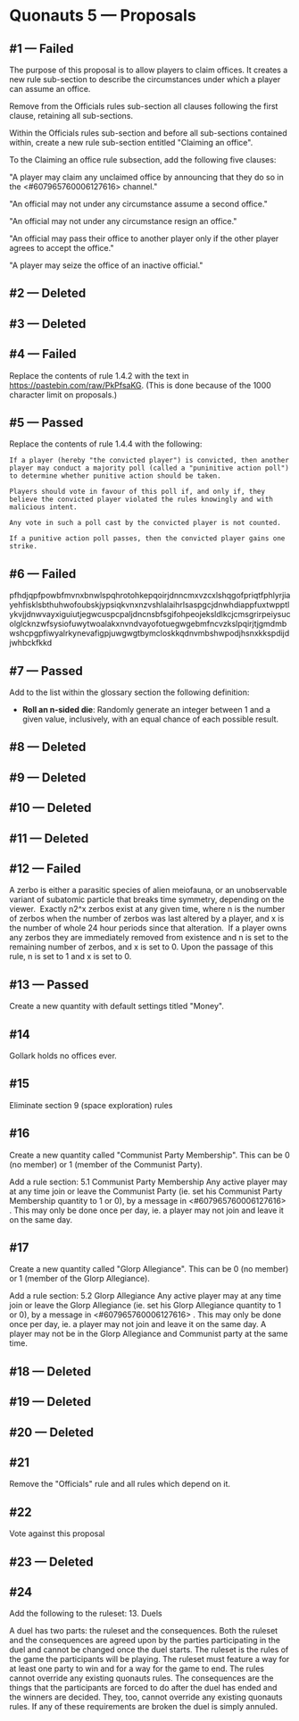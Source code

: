 # Quonauts 5 — Proposals

<a name='1'/>

## #1 — Failed

The purpose of this proposal is to allow players to claim offices. It creates a new rule sub-section to describe the circumstances under which a player can assume an office.

Remove from the Officials rules sub-section all clauses following the first clause, retaining all sub-sections.

Within the Officials rules sub-section and before all sub-sections contained within, create a new rule sub-section entitled "Claiming an office".

To the Claiming an office rule subsection, add the following five clauses:

"A player may claim any unclaimed office by announcing that they do so in the <#607965760006127616> channel."

"An official may not under any circumstance assume a second office."

"An official may not under any circumstance resign an office."

"An official may pass their office to another player only if the other player agrees to accept the office."

"A player may seize the office of an inactive official."

<a name='2'/>

## #2 — Deleted

<a name='3'/>

## #3 — Deleted

<a name='4'/>

## #4 — Failed

Replace the contents of rule 1.4.2 with the text in https://pastebin.com/raw/PkPfsaKG. (This is done because of the 1000 character limit on proposals.)

<a name='5'/>

## #5 — Passed

Replace the contents of rule 1.4.4 with the following:
```
If a player (hereby "the convicted player") is convicted, then another player may conduct a majority poll (called a "puninitive action poll") to determine whether punitive action should be taken.

Players should vote in favour of this poll if, and only if, they believe the convicted player violated the rules knowingly and with malicious intent.

Any vote in such a poll cast by the convicted player is not counted.

If a punitive action poll passes, then the convicted player gains one strike.
```

<a name='6'/>

## #6 — Failed

pfhdjqpfpowbfmvnxbnwlspqhrotohkepqoirjdnncmxvzcxlshqgofpriqtfphlyrjiayehfisklsbthuhwofoubskjypsiqkvnxnzvshlalaihrlsaspgcjdnwhdiappfuxtwpptlykvjjdnwvayxiguiutjegwcuspcpaljdncnsbfsgifohpeojeksldlkcjcmsgrirpeiysucolglcknzwfsysiofuwytwoalakxnvndvayofotuegwgebmfncvzkslpqirjtjgmdmbwshcpgpfiwyalrkynevafigpjuwgwgtbymcloskkqdnvmbshwpodjhsnxkkspdijdjwhbckfkkd

<a name='7'/>

## #7 — Passed

Add to the list within the glossary section the following definition:

* **Roll an n-sided die**: Randomly generate an integer between 1 and a given value, inclusively, with an equal chance of each possible result.

<a name='8'/>

## #8 — Deleted

<a name='9'/>

## #9 — Deleted

<a name='10'/>

## #10 — Deleted

<a name='11'/>

## #11 — Deleted

<a name='12'/>

## #12 — Failed

A zerbo is either a parasitic species of alien meiofauna, or an unobservable variant of subatomic particle that breaks time symmetry, depending on the viewer.  Exactly n2^x zerbos exist at any given time, where n is the number of zerbos when the number of zerbos was last altered by a player, and x is the number of whole 24 hour periods since that alteration.  If a player owns any zerbos they are immediately removed from existence and n is set to the remaining number of zerbos, and x is set to 0. Upon the passage of this rule, n is set to 1 and x is set to 0.

<a name='13'/>

## #13 — Passed

Create a new quantity with default settings titled "Money".

<a name='14'/>

## #14

Gollark holds no offices ever.

<a name='15'/>

## #15

Eliminate section 9 (space exploration) rules

<a name='16'/>

## #16

Create a new quantity called "Communist Party Membership". This can be 0 (no member) or 1 (member of the Communist Party).

Add a rule section:
5.1 Communist Party Membership
Any active player may at any time join or leave the Communist Party (ie. set his Communist Party Membership quantity to 1 or 0), by a message in <#607965760006127616> . This may only be done once per day, ie. a player may not join and leave it on the same day.

<a name='17'/>

## #17

Create a new quantity called "Glorp Allegiance". This can be 0 (no member) or 1 (member of the Glorp Allegiance).

Add a rule section:
5.2 Glorp Allegiance
Any active player may at any time join or leave the Glorp Allegiance (ie. set his Glorp Allegiance quantity to 1 or 0), by a message in <#607965760006127616> . This may only be done once per day, ie. a player may not join and leave it on the same day.  A player may not be in the Glorp Allegiance and Communist party at the same time.

<a name='18'/>

## #18 — Deleted

<a name='19'/>

## #19 — Deleted

<a name='20'/>

## #20 — Deleted

<a name='21'/>

## #21

Remove the "Officials" rule and all rules which depend on it.

<a name='22'/>

## #22

Vote against this proposal

<a name='23'/>

## #23 — Deleted

<a name='24'/>

## #24

Add the following to the ruleset:
13. Duels

A duel has two parts: the ruleset and the consequences. Both the ruleset and the consequences are agreed upon by the parties participating in the duel and cannot be changed once the duel starts. The ruleset is the rules of the game the participants will be playing. The ruleset must feature a way for at least one party to win and for a way for the game to end. The rules cannot override any existing quonauts rules. The consequences are the things that the participants are forced to do after the duel has ended and the winners are decided. They, too, cannot override any existing quonauts rules. If any of these requirements are broken the duel is simply annuled.

